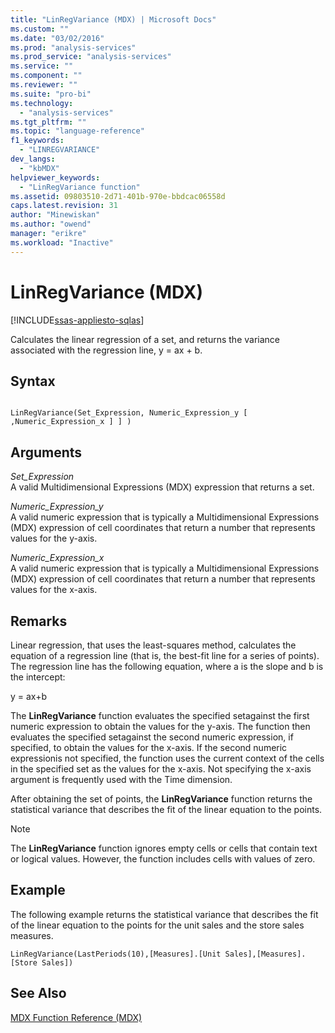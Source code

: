 ```yaml
---
title: "LinRegVariance (MDX) | Microsoft Docs"
ms.custom: ""
ms.date: "03/02/2016"
ms.prod: "analysis-services"
ms.prod_service: "analysis-services"
ms.service: ""
ms.component: ""
ms.reviewer: ""
ms.suite: "pro-bi"
ms.technology: 
  - "analysis-services"
ms.tgt_pltfrm: ""
ms.topic: "language-reference"
f1_keywords: 
  - "LINREGVARIANCE"
dev_langs: 
  - "kbMDX"
helpviewer_keywords: 
  - "LinRegVariance function"
ms.assetid: 09803510-2d71-401b-970e-bbdcac06558d
caps.latest.revision: 31
author: "Minewiskan"
ms.author: "owend"
manager: "erikre"
ms.workload: "Inactive"
---
```

# LinRegVariance (MDX)
[!INCLUDE[ssas-appliesto-sqlas](../includes/ssas-appliesto-sqlas.md)]

  Calculates the linear regression of a set, and returns the variance associated with the regression line, y = ax + b.  
  
## Syntax  
  
```  
  
LinRegVariance(Set_Expression, Numeric_Expression_y [ ,Numeric_Expression_x ] ] )  
```  
  
## Arguments  
 *Set_Expression*  
 A valid Multidimensional Expressions (MDX) expression that returns a set.  
  
 *Numeric_Expression_y*  
 A valid numeric expression that is typically a Multidimensional Expressions (MDX) expression of cell coordinates that return a number that represents values for the y-axis.  
  
 *Numeric_Expression_x*  
 A valid numeric expression that is typically a Multidimensional Expressions (MDX) expression of cell coordinates that return a number that represents values for the x-axis.  
  
## Remarks  
 Linear regression, that uses the least-squares method, calculates the equation of a regression line (that is, the best-fit line for a series of points). The regression line has the following equation, where a is the slope and b is the intercept:  
  
 y = ax+b  
  
 The **LinRegVariance** function evaluates the specified setagainst the first numeric expression to obtain the values for the y-axis. The function then evaluates the specified setagainst the second numeric expression, if specified, to obtain the values for the x-axis. If the second numeric expressionis not specified, the function uses the current context of the cells in the specified set as the values for the x-axis. Not specifying the x-axis argument is frequently used with the Time dimension.  
  
 After obtaining the set of points, the **LinRegVariance** function returns the statistical variance that describes the fit of the linear equation to the points.  
  
> [!NOTE]  
>  The **LinRegVariance** function ignores empty cells or cells that contain text or logical values. However, the function includes cells with values of zero.  
  
## Example  
 The following example returns the statistical variance that describes the fit of the linear equation to the points for the unit sales and the store sales measures.  
  
```  
LinRegVariance(LastPeriods(10),[Measures].[Unit Sales],[Measures].[Store Sales])  
```  
  
## See Also  
 [MDX Function Reference &#40;MDX&#41;](../mdx/mdx-function-reference-mdx.md)  
  
  
